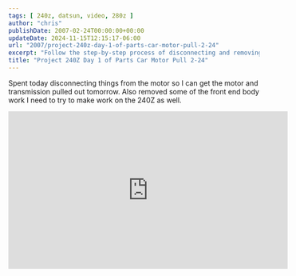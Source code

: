 ```yaml
---
tags: [ 240z, datsun, video, 280z ]
author: "chris"
publishDate: 2007-02-24T00:00:00+00:00
updateDate: 2024-11-15T12:15:17-06:00
url: "2007/project-240z-day-1-of-parts-car-motor-pull-2-24"
excerpt: "Follow the step-by-step process of disconnecting and removing a motor and transmission, with plans to refit onto a 240Z model."
title: "Project 240Z Day 1 of Parts Car Motor Pull 2-24"
---
```


Spent today disconnecting things from the motor so I can get the motor and transmission pulled out tomorrow. Also removed some of the front end body work I need to try to make work on the 240Z as well.

<iframe width="560" height="315" src="https://www.youtube.com/embed/wg3TtYe1TEg?si=0iGqi7thqIaetijb" title="YouTube video player" frameborder="0" allow="accelerometer; autoplay; clipboard-write; encrypted-media; gyroscope; picture-in-picture; web-share" referrerpolicy="strict-origin-when-cross-origin" allowfullscreen></iframe>
